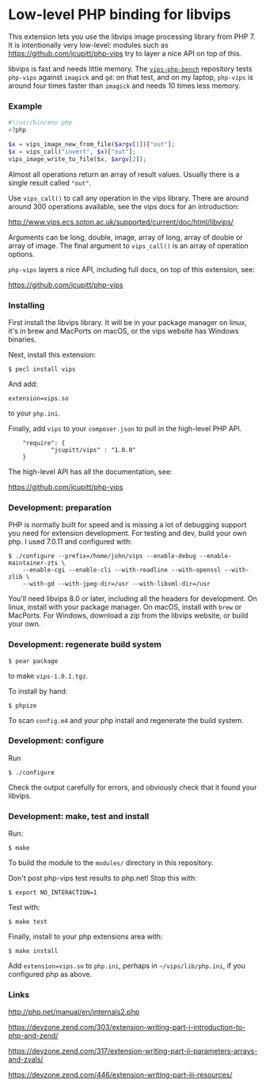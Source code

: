 # Low-level PHP binding for libvips 

This extension lets you use the libvips image processing library from PHP 7. It 
is intentionally very low-level: modules such as 
https://github.com/jcupitt/php-vips try to layer a nice API on top of this.

libvips is fast and needs little memory. The [`vips-php-bench`](
https://github.com/jcupitt/php-vips-bench) repository tests
`php-vips` against `imagick` and `gd`: on that test, and on my laptop,
`php-vips` is around four times faster than `imagick` and needs 10 times less
memory. 

### Example

```php
#!/usr/bin/env php
<?php

$x = vips_image_new_from_file($argv[1])["out"];
$x = vips_call("invert", $x)["out"];
vips_image_write_to_file($x, $argv[2]);
```

Almost all operations return an array of result values. Usually there is a
single result called `"out"`.

Use `vips_call()` to call any operation in the vips library. There are around 
around 300 operations available, see the vips docs for an introduction:

http://www.vips.ecs.soton.ac.uk/supported/current/doc/html/libvips/

Arguments can be long, double, image, array of long, array of double or array
of image. The final argument to `vips_call()` is an array of operation options. 

`php-vips` layers a nice API, including full docs, on top of this extension, 
see:

https://github.com/jcupitt/php-vips

### Installing

First install the libvips library. It will be in your package manager on linux,
it's in brew and MacPorts on macOS, or the vips website has Windows binaries.

Next, install this extension:

```
$ pecl install vips
```

And add:

```
extension=vips.so
```

to your `php.ini`.

Finally, add `vips` to your `composer.json` to pull in the high-level PHP API. 

```
    "require": {
            "jcupitt/vips" : "1.0.0"
    }
```

The high-level API has all the documentation, see:

https://github.com/jcupitt/php-vips

### Development: preparation

PHP is normally built for speed and is missing a lot of debugging support you
need for extension development. For testing and dev, build your own php. 
I used 7.0.11 and configured with:

```
$ ./configure --prefix=/home/john/vips --enable-debug --enable-maintainer-zts \
    --enable-cgi --enable-cli --with-readline --with-openssl --with-zlib \
    --with-gd --with-jpeg-dir=/usr --with-libxml-dir=/usr
```

You'll need libvips 8.0 or later, including all the headers for
development.  On linux, install with your package manager.  On macOS,
install with `brew` or MacPorts. For Windows, download a zip from the
libvips website, or build your own.

### Development: regenerate build system

```
$ pear package
```

to make `vips-1.0.1.tgz`.

To install by hand:

```
$ phpize
```

To scan `config.m4` and your php install and regenerate the build system.

### Development: configure

Run

```
$ ./configure 
```

Check the output carefully for errors, and obviously check that it found your
libvips.

### Development: make, test and install

Run:

```
$ make
```

To build the module to the `modules/` directory in this repository. 

Don't post php-vips test results to php.net! Stop this with:

```
$ export NO_INTERACTION=1
```

Test with:

```
$ make test
```

Finally, install to your php extensions area with:

```
$ make install
```

Add `extension=vips.so` to `php.ini`, perhaps in `~/vips/lib/php.ini`, 
if you configured php as above. 

### Links

http://php.net/manual/en/internals2.php

https://devzone.zend.com/303/extension-writing-part-i-introduction-to-php-and-zend/

https://devzone.zend.com/317/extension-writing-part-ii-parameters-arrays-and-zvals/

https://devzone.zend.com/446/extension-writing-part-iii-resources/
